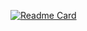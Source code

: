 [![Readme Card](https://github-readme-stats.vercel.app/api/pin/?username=LeonardoDMelo&repo=Jumping-Mario)](https://github.com/anuraghazra/github-readme-stats)
